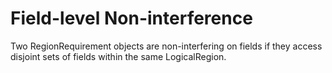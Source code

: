 # Field-level Non-interference

Two RegionRequirement objects are non-interfering on fields if they access disjoint sets of fields within the same
LogicalRegion.
